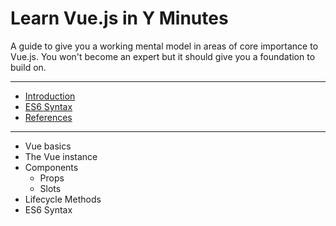# Learn Vue.js in Y Minutes
A guide to give you a working mental model in areas of core importance to Vue.js. You won't become an expert but it should give you a foundation to build on.

---

  * [Introduction](README.md)
  * [ES6 Syntax](es6.md)
  * [References](references.md)

---

  * Vue basics
  * The Vue instance
  * Components
    * Props
    * Slots
  * Lifecycle Methods
  * ES6 Syntax